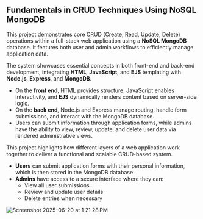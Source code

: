 ## Fundamentals in CRUD Techniques Using NoSQL MongoDB

This project demonstrates core CRUD (Create, Read, Update, Delete) operations within a full-stack web application using a **NoSQL MongoDB** database. It features both user and admin workflows to efficiently manage application data.

The system showcases essential concepts in both front-end and back-end development, integrating **HTML**, **JavaScript**, and **EJS** templating with **Node.js**, **Express**, and **MongoDB**. 

- On the **front end**, HTML provides structure, JavaScript enables interactivity, and **EJS** dynamically renders content based on server-side logic.
- On the **back end**, Node.js and Express manage routing, handle form submissions, and interact with the MongoDB database.
- Users can submit information through application forms, while admins have the ability to view, review, update, and delete user data via rendered administrative views.

This project highlights how different layers of a web application work together to deliver a functional and scalable CRUD-based system.

- **Users** can submit application forms with their personal information, which is then stored in the MongoDB database.
- **Admins** have access to a secure interface where they can:
  - View all user submissions
  - Review and update user details
  - Delete entries when necessary

![Screenshot 2025-06-20 at 1 21 28 PM](https://github.com/user-attachments/assets/5fecfe1a-0de7-46cf-96ef-8096f67442ac)

